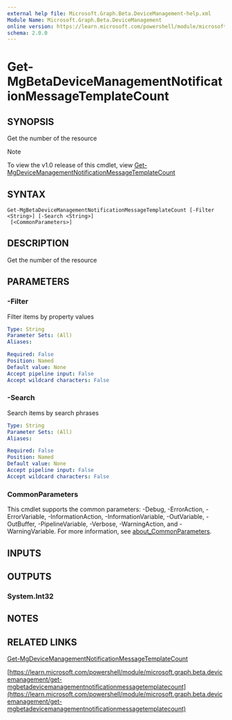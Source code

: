 ```yaml
---
external help file: Microsoft.Graph.Beta.DeviceManagement-help.xml
Module Name: Microsoft.Graph.Beta.DeviceManagement
online version: https://learn.microsoft.com/powershell/module/microsoft.graph.beta.devicemanagement/get-mgbetadevicemanagementnotificationmessagetemplatecount
schema: 2.0.0
---
```


# Get-MgBetaDeviceManagementNotificationMessageTemplateCount

## SYNOPSIS
Get the number of the resource

> [!NOTE]
> To view the v1.0 release of this cmdlet, view [Get-MgDeviceManagementNotificationMessageTemplateCount](/powershell/module/Microsoft.Graph.DeviceManagement/Get-MgDeviceManagementNotificationMessageTemplateCount?view=graph-powershell-1.0)

## SYNTAX

```
Get-MgBetaDeviceManagementNotificationMessageTemplateCount [-Filter <String>] [-Search <String>]
 [<CommonParameters>]
```

## DESCRIPTION
Get the number of the resource

## PARAMETERS

### -Filter
Filter items by property values

```yaml
Type: String
Parameter Sets: (All)
Aliases:

Required: False
Position: Named
Default value: None
Accept pipeline input: False
Accept wildcard characters: False
```

### -Search
Search items by search phrases

```yaml
Type: String
Parameter Sets: (All)
Aliases:

Required: False
Position: Named
Default value: None
Accept pipeline input: False
Accept wildcard characters: False
```

### CommonParameters
This cmdlet supports the common parameters: -Debug, -ErrorAction, -ErrorVariable, -InformationAction, -InformationVariable, -OutVariable, -OutBuffer, -PipelineVariable, -Verbose, -WarningAction, and -WarningVariable. For more information, see [about_CommonParameters](http://go.microsoft.com/fwlink/?LinkID=113216).

## INPUTS

## OUTPUTS

### System.Int32
## NOTES

## RELATED LINKS
[Get-MgDeviceManagementNotificationMessageTemplateCount](/powershell/module/Microsoft.Graph.DeviceManagement/Get-MgDeviceManagementNotificationMessageTemplateCount?view=graph-powershell-1.0)

[https://learn.microsoft.com/powershell/module/microsoft.graph.beta.devicemanagement/get-mgbetadevicemanagementnotificationmessagetemplatecount](https://learn.microsoft.com/powershell/module/microsoft.graph.beta.devicemanagement/get-mgbetadevicemanagementnotificationmessagetemplatecount)




